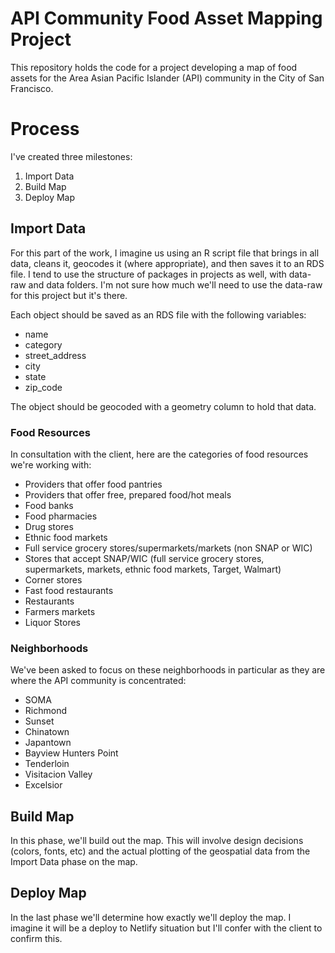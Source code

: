 # API Community Food Asset Mapping Project

This repository holds the code for a project developing a map of food
assets for the Area Asian Pacific Islander (API) community in the City
of San Francisco.

# Process

I've created three milestones:

1.  Import Data
2.  Build Map
3.  Deploy Map

## Import Data

For this part of the work, I imagine us using an R script file that
brings in all data, cleans it, geocodes it (where appropriate), and then
saves it to an RDS file. I tend to use the structure of packages in
projects as well, with data-raw and data folders. I'm not sure how much
we'll need to use the data-raw for this project but it's there.

Each object should be saved as an RDS file with the following variables:

-   name
-   category
-   street_address
-   city
-   state
-   zip_code

The object should be geocoded with a geometry column to hold that data. 

### Food Resources

In consultation with the client, here are the categories of food
resources we're working with:

-   Providers that offer food pantries
-   Providers that offer free, prepared food/hot meals
-   Food banks
-   Food pharmacies
-   Drug stores
-   Ethnic food markets
-   Full service grocery stores/supermarkets/markets (non SNAP or WIC)
-   Stores that accept SNAP/WIC (full service grocery stores,
    supermarkets, markets, ethnic food markets, Target, Walmart)
-   Corner stores
-   Fast food restaurants
-   Restaurants
-   Farmers markets
-   Liquor Stores

### Neighborhoods

We've been asked to focus on these neighborhoods in particular as they
are where the API community is concentrated:

-   SOMA
-   Richmond
-   Sunset
-   Chinatown
-   Japantown
-   Bayview Hunters Point
-   Tenderloin
-   Visitacion Valley
-   Excelsior

## Build Map

In this phase, we'll build out the map. This will involve design
decisions (colors, fonts, etc) and the actual plotting of the geospatial
data from the Import Data phase on the map.

## Deploy Map

In the last phase we'll determine how exactly we'll deploy the map. I
imagine it will be a deploy to Netlify situation but I'll confer with
the client to confirm this.
